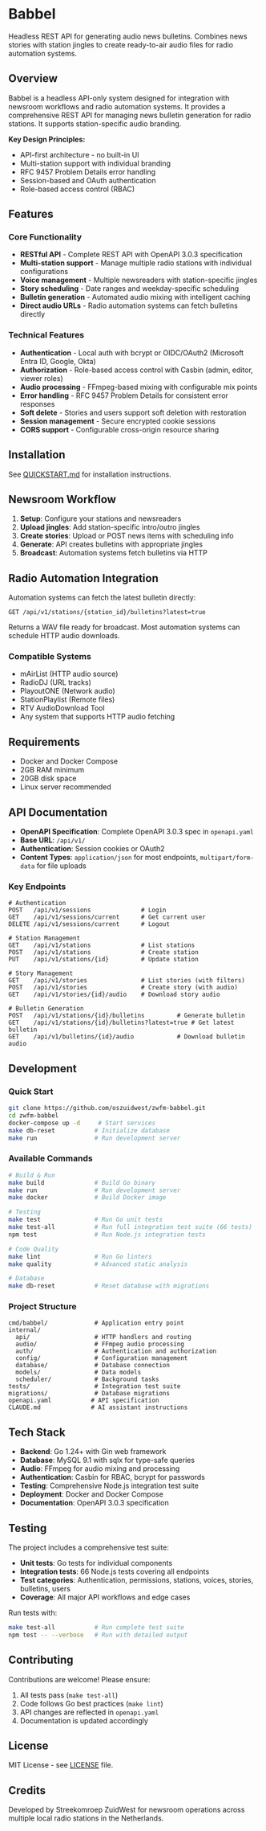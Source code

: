 # Babbel

Headless REST API for generating audio news bulletins. Combines news stories with station jingles to create ready-to-air audio files for radio automation systems.

## Overview

Babbel is a headless API-only system designed for integration with newsroom workflows and radio automation systems. It provides a comprehensive REST API for managing news bulletin generation for radio stations. It supports station-specific audio branding.

**Key Design Principles:**
- API-first architecture - no built-in UI
- Multi-station support with individual branding
- RFC 9457 Problem Details error handling
- Session-based and OAuth authentication
- Role-based access control (RBAC)

## Features

### Core Functionality
- **RESTful API** - Complete REST API with OpenAPI 3.0.3 specification
- **Multi-station support** - Manage multiple radio stations with individual configurations
- **Voice management** - Multiple newsreaders with station-specific jingles
- **Story scheduling** - Date ranges and weekday-specific scheduling
- **Bulletin generation** - Automated audio mixing with intelligent caching
- **Direct audio URLs** - Radio automation systems can fetch bulletins directly

### Technical Features
- **Authentication** - Local auth with bcrypt or OIDC/OAuth2 (Microsoft Entra ID, Google, Okta)
- **Authorization** - Role-based access control with Casbin (admin, editor, viewer roles)
- **Audio processing** - FFmpeg-based mixing with configurable mix points
- **Error handling** - RFC 9457 Problem Details for consistent error responses
- **Soft delete** - Stories and users support soft deletion with restoration
- **Session management** - Secure encrypted cookie sessions
- **CORS support** - Configurable cross-origin resource sharing

## Installation

See [QUICKSTART.md](QUICKSTART.md) for installation instructions.

## Newsroom Workflow

1. **Setup**: Configure your stations and newsreaders
2. **Upload jingles**: Add station-specific intro/outro jingles
3. **Create stories**: Upload or POST news items with scheduling info
4. **Generate**: API creates bulletins with appropriate jingles
5. **Broadcast**: Automation systems fetch bulletins via HTTP

## Radio Automation Integration

Automation systems can fetch the latest bulletin directly:
```
GET /api/v1/stations/{station_id}/bulletins?latest=true
```

Returns a WAV file ready for broadcast. Most automation systems can schedule HTTP audio downloads.

### Compatible Systems

- mAirList (HTTP audio source)
- RadioDJ (URL tracks)
- PlayoutONE (Network audio)
- StationPlaylist (Remote files)
- RTV AudioDownload Tool
- Any system that supports HTTP audio fetching

## Requirements

- Docker and Docker Compose
- 2GB RAM minimum
- 20GB disk space
- Linux server recommended

## API Documentation

- **OpenAPI Specification**: Complete OpenAPI 3.0.3 spec in `openapi.yaml`
- **Base URL**: `/api/v1/`
- **Authentication**: Session cookies or OAuth2
- **Content Types**: `application/json` for most endpoints, `multipart/form-data` for file uploads

### Key Endpoints

```
# Authentication
POST   /api/v1/sessions              # Login
GET    /api/v1/sessions/current      # Get current user
DELETE /api/v1/sessions/current      # Logout

# Station Management  
GET    /api/v1/stations              # List stations
POST   /api/v1/stations              # Create station
PUT    /api/v1/stations/{id}         # Update station

# Story Management
GET    /api/v1/stories               # List stories (with filters)
POST   /api/v1/stories               # Create story (with audio)
GET    /api/v1/stories/{id}/audio    # Download story audio

# Bulletin Generation
POST   /api/v1/stations/{id}/bulletins         # Generate bulletin
GET    /api/v1/stations/{id}/bulletins?latest=true # Get latest bulletin
GET    /api/v1/bulletins/{id}/audio            # Download bulletin audio
```

## Development

### Quick Start

```bash
git clone https://github.com/oszuidwest/zwfm-babbel.git
cd zwfm-babbel
docker-compose up -d     # Start services
make db-reset           # Initialize database
make run                # Run development server
```

### Available Commands

```bash
# Build & Run
make build              # Build Go binary
make run                # Run development server
make docker             # Build Docker image

# Testing
make test               # Run Go unit tests  
make test-all           # Run full integration test suite (66 tests)
npm test                # Run Node.js integration tests

# Code Quality
make lint               # Run Go linters
make quality            # Advanced static analysis

# Database
make db-reset           # Reset database with migrations
```

### Project Structure

```
cmd/babbel/             # Application entry point
internal/
  api/                  # HTTP handlers and routing
  audio/                # FFmpeg audio processing
  auth/                 # Authentication and authorization
  config/               # Configuration management
  database/             # Database connection
  models/               # Data models
  scheduler/            # Background tasks
tests/                  # Integration test suite
migrations/             # Database migrations
openapi.yaml           # API specification
CLAUDE.md              # AI assistant instructions
```

## Tech Stack

- **Backend**: Go 1.24+ with Gin web framework
- **Database**: MySQL 9.1 with sqlx for type-safe queries
- **Audio**: FFmpeg for audio mixing and processing
- **Authentication**: Casbin for RBAC, bcrypt for passwords
- **Testing**: Comprehensive Node.js integration test suite
- **Deployment**: Docker and Docker Compose
- **Documentation**: OpenAPI 3.0.3 specification

## Testing

The project includes a comprehensive test suite:
- **Unit tests**: Go tests for individual components
- **Integration tests**: 66 Node.js tests covering all endpoints
- **Test categories**: Authentication, permissions, stations, voices, stories, bulletins, users
- **Coverage**: All major API workflows and edge cases

Run tests with:
```bash
make test-all           # Run complete test suite
npm test -- --verbose   # Run with detailed output
```

## Contributing

Contributions are welcome! Please ensure:
1. All tests pass (`make test-all`)
2. Code follows Go best practices (`make lint`)
3. API changes are reflected in `openapi.yaml`
4. Documentation is updated accordingly

## License

MIT License - see [LICENSE](LICENSE) file.

## Credits

Developed by Streekomroep ZuidWest for newsroom operations across multiple local radio stations in the Netherlands.
